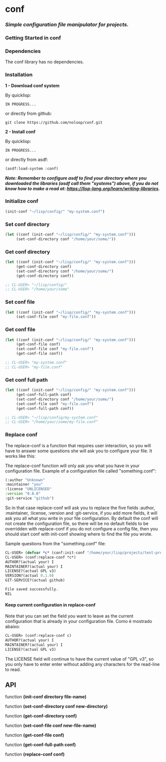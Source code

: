 # conf

### _Simple configuration file manipulator for projects._

### Getting Started in conf

### Dependencies

The conf library has no dependencies.

### Installation

**1 - Download conf system**

By quicklisp:

```
IN PROGRESS...
```

or directly from github:

```
git clone https://github.com/noloop/conf.git
```

**2 - Install conf**

By quicklisp:

```
IN PROGRESS...
```

or directly from asdf:

```lisp
(asdf:load-system :conf)
```

_**Note: Remember to configure asdf to find your directory where you downloaded the libraries (asdf call them "systems") above, if you do not know how to make a read at: https://lisp-lang.org/learn/writing-libraries.**_

### Initialize conf

```lisp
(init-conf "~/lisp/config/" "my-system.conf")

```

### Set conf directory

```lisp
(let ((conf (init-conf "~/lisp/config/" "my-system.conf")))
     (set-conf-directory conf "/home/your/some/"))
```

### Get conf directory

```lisp
(let ((conf (init-conf "~/lisp/config/" "my-system.conf")))
     (get-conf-directory conf)
     (set-conf-directory conf "/home/your/some/")
     (get-conf-directory conf))

;; CL-USER> "~/lisp/config/"
;; CL-USER> "/home/your/some"
```

### Set conf file

```lisp
(let ((conf (init-conf "~/lisp/config/" "my-system.conf")))
     (set-conf-file conf "my-file.conf"))
```

### Get conf file

```lisp
(let ((conf (init-conf "~/lisp/config/" "my-system.conf")))
     (get-conf-file conf)
     (set-conf-file conf "my-file.conf")
     (get-conf-file conf))

;; CL-USER> "my-system.conf"
;; CL-USER> "my-file.conf"
```

### Get conf full path

```lisp
(let ((conf (init-conf "~/lisp/config/" "my-system.conf")))
     (get-conf-full-path conf)
     (set-conf-directory conf "/home/your/some/")
     (set-conf-file conf "my-file.conf")
     (get-conf-full-path conf))

;; CL-USER> "~/lisp/config/my-system.conf"
;; CL-USER> "/home/your/some/my-file.conf"
```

### Replace conf
The replace-conf is a function that requires user interaction, so you will have to answer some questions she will ask you to configure your file. It works like this:

The replace-conf function will only ask you what you have in your configuration file. Example of a configuration file called "something.conf":

```lisp
(:author "Unknown"
:maintainer "you"
:license "UNLICENSED"
:version "0.0.0"
:git-service "github")
```

So in that case replace-conf will ask you to replace the five fields :author, :maintainer, :license, :version and :git-service, if you add more fields, it will ask you all what you write in your file configuration. By default the conf will not create the configuration file, so there will be no default fields to be overridden with replace-conf if you do not configure a config file, then you should start conf with init-conf showing where to find the file you wrote.

Sample questions from the "something.conf" file:

```lisp
CL-USER> (defvar *c* (conf:init-conf "/home/your/lisp/projects/test-project/" "test-project.conf"))
CL-USER> (conf:replace-conf *c*)
AUTHOR?(actual your) I
MAINTAINER?(actual your) I
LICENSE?(actual GPL v3) 
VERSION?(actual 0.1.0) 
GIT-SERVICE?(actual github) 

File saved successfully.
NIL
```

#### Keep current configuration in replace-conf

Note that you can set the field you want to leave as the current configuration that is already in your configuration file. Como é mostrado abaixo:

```lisp
CL-USER> (conf:replace-conf c)
AUTHOR?(actual your) I
MAINTAINER?(actual your) I
LICENSE?(actual GPL v3) 
```

The LICENSE field will continue to have the current value of "GPL v3", so you only have to enter enter without adding any characters for the read-line to read.

## API

function **(init-conf directory file-name)**

function **(set-conf-directory conf new-directory)**

function **(get-conf-directory conf)**

function **(set-conf-file conf new-file-name)**

function **(get-conf-file conf)**

function **(get-conf-full-path conf)**

function **(replace-conf conf)**


